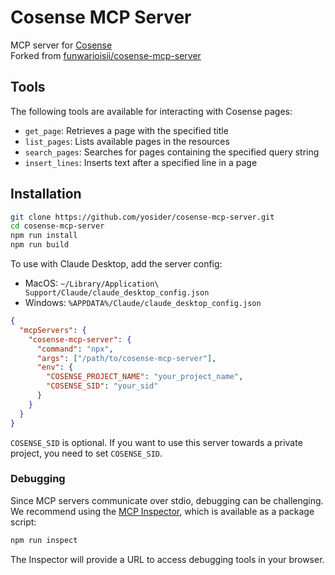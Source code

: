 # Cosense MCP Server

MCP server for [Cosense](https://cosen.se)  
Forked from [funwarioisii/cosense-mcp-server](https://github.com/funwarioisii/cosense-mcp-server)

## Tools

The following tools are available for interacting with Cosense pages:

- `get_page`: Retrieves a page with the specified title
- `list_pages`: Lists available pages in the resources
- `search_pages`: Searches for pages containing the specified query string
- `insert_lines`: Inserts text after a specified line in a page

## Installation

```bash
git clone https://github.com/yosider/cosense-mcp-server.git
cd cosense-mcp-server
npm run install
npm run build
```

To use with Claude Desktop, add the server config:

- MacOS: `~/Library/Application\ Support/Claude/claude_desktop_config.json`
- Windows: `%APPDATA%/Claude/claude_desktop_config.json`

```json
{
  "mcpServers": {
    "cosense-mcp-server": {
      "command": "npx",
      "args": ["/path/to/cosense-mcp-server"],
      "env": {
        "COSENSE_PROJECT_NAME": "your_project_name",
        "COSENSE_SID": "your_sid"
      }
    }
  }
}
```

`COSENSE_SID` is optional.
If you want to use this server towards a private project, you need to set `COSENSE_SID`.

### Debugging

Since MCP servers communicate over stdio, debugging can be challenging. We recommend using the [MCP Inspector](https://github.com/modelcontextprotocol/inspector), which is available as a package script:

```bash
npm run inspect
```

The Inspector will provide a URL to access debugging tools in your browser.
